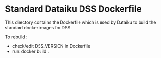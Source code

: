 # Standard Dataiku DSS Dockerfile

This directory contains the Dockerfile which is used by Dataiku to build the standard docker images for DSS.

To rebuild :

- check/edit DSS_VERSION in Dockerfile
- run: docker build .

